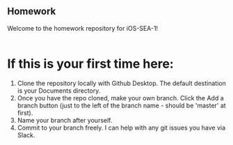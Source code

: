 ## Homework

Welcome to the homework repository for iOS-SEA-1!<br/><br/>

# If this is your first time here:
1. Clone the repository locally with Github Desktop. The default destination is your Documents directory. <br/>
2. Once you have the repo cloned, make your own branch. Click the Add a branch button (just to the left of the branch name - should be 'master' at first).<br/>
3. Name your branch after yourself.<br/>
4. Commit to your branch freely. I can help with any git issues you have via Slack.<br/>


